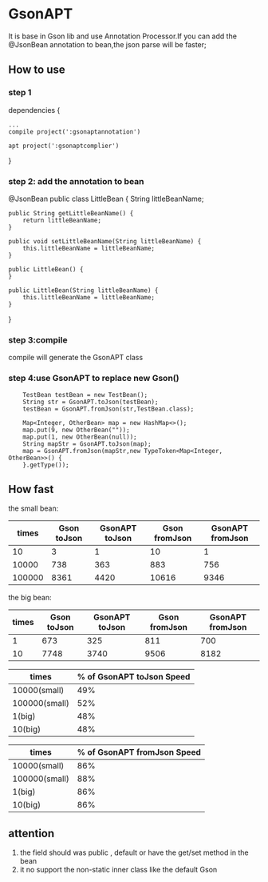 # GsonAPT 
It is base in Gson lib and use Annotation Processor.If you can add the @JsonBean annotation to bean,the json parse will be faster;
## How to use
### step 1 

dependencies {

    ...
    compile project(':gsonaptannotation')
    
    apt project(':gsonaptcomplier')
    
}


### step 2: add the annotation to bean
@JsonBean
public class LittleBean {
    String littleBeanName;

    public String getLittleBeanName() {
        return littleBeanName;
    }

    public void setLittleBeanName(String littleBeanName) {
        this.littleBeanName = littleBeanName;
    }

    public LittleBean() {
    }

    public LittleBean(String littleBeanName) {
        this.littleBeanName = littleBeanName;
    }
}

### step 3:compile
compile will generate the GsonAPT class
### step 4:use GsonAPT to replace new Gson()
        TestBean testBean = new TestBean();
        String str = GsonAPT.toJson(testBean);
        testBean = GsonAPT.fromJson(str,TestBean.class);

        Map<Integer, OtherBean> map = new HashMap<>();
        map.put(9, new OtherBean(""));
        map.put(1, new OtherBean(null));
        String mapStr = GsonAPT.toJson(map);
        map = GsonAPT.fromJson(mapStr,new TypeToken<Map<Integer, OtherBean>>() {
        }.getType());
        
        
## How fast
the small bean:

 times | Gson toJson | GsonAPT toJson | Gson fromJson | GsonAPT fromJson
 ------|-------------|----------------|---------------|-----------------
 10    | 3           |   1            | 10            | 1  
 10000 | 738         | 363 | 883 | 756 
 100000 | 8361 | 4420 | 10616 | 9346 

the big bean:

 times | Gson toJson | GsonAPT toJson | Gson fromJson | GsonAPT fromJson
 ------|-------------|----------------|---------------|-----------------
 1 | 673 | 325 | 811 | 700
 10 | 7748 | 3740 | 9506 | 8182
  
 
 times | % of GsonAPT toJson Speed
 ------|-------------
 10000(small) | 49%       
 100000(small) | 52% 
 1(big) | 48% 
 10(big) | 48% 
 
 
 times | % of GsonAPT fromJson Speed
 ------|-------------
 10000(small) | 86%       
 100000(small) | 88% 
 1(big) | 86% 
 10(big) | 86%    
## attention
1. the field should was public , default or have the get/set method in the bean 
2. it no support the non-static inner class like the default Gson
